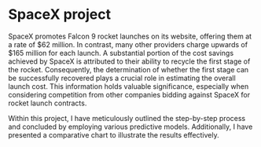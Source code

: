 # SpaceX project 
SpaceX promotes Falcon 9 rocket launches on its website, offering them at a rate of $62 million. In contrast, many other providers charge upwards of $165 million for each launch. A substantial portion of the cost savings achieved by SpaceX is attributed to their ability to recycle the first stage of the rocket. Consequently, the determination of whether the first stage can be successfully recovered plays a crucial role in estimating the overall launch cost. This information holds valuable significance, especially when considering competition from other companies bidding against SpaceX for rocket launch contracts. 

Within this project, I have meticulously outlined the step-by-step process and concluded by employing various predictive models. Additionally, I have presented a comparative chart to illustrate the results effectively.

